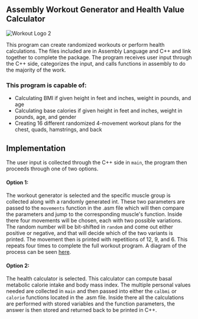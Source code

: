 ## Assembly Workout Generator and Health Value Calculator
![Workout Logo 2](https://github.com/user-attachments/assets/4bb803e3-b3e9-489f-a7f6-c77443cc9e0c)



This program can create randomized workouts or perform health calculations. The files included are in Assembly Language and C++ and link together to complete the package. The program receives user input through the C++ side, categorizes the input, and calls functions in assembly to do the majority of the work. 

### This program is capable of:
- Calculating BMI if given height in feet and inches, weight in pounds, and age
- Calculating base calories if given height in feet and inches, weight in pounds, age, and gender
- Creating 16 different randomized 4-movement workout plans for the chest, quads, hamstrings, and back

## Implementation
The user input is collected through the C++ side in `main`, the program then proceeds through one of two options. 
#### Option 1:
The workout generator is selected and the specific muscle group is collected along with a randomly generated int. These two parameters are passed to the `movements` function in the .asm file which will then compare the parameters and jump to the corresponding muscle's function. Inside there four movements will be chosen, each with two possible variations. The random number will be bit-shifted in `random` and come out either positive or negative, and that will decide which of the two variants is printed. The movement then is printed with repetitions of 12, 9, and 6. This repeats four times to complete the full workout program. A diagram of the process can be seen [here](https://www.canva.com/design/DAGSv6Jukqo/RjeSRpXwNcB8ErjT3idy3A/view?utm_content=DAGSv6Jukqo&utm_campaign=designshare&utm_medium=link&utm_source=editor).
#### Option 2:
The health calculator is selected. This calculator can compute basal metabolic calorie intake and body mass index. The multiple personal values needed are collected in `main` and then passed into either the `calbmi` or `calorie` functions located in the .asm file. Inside there all the calculations are performed with stored variables and the function parameters, the answer is then stored and returned back to be printed in C++. 
